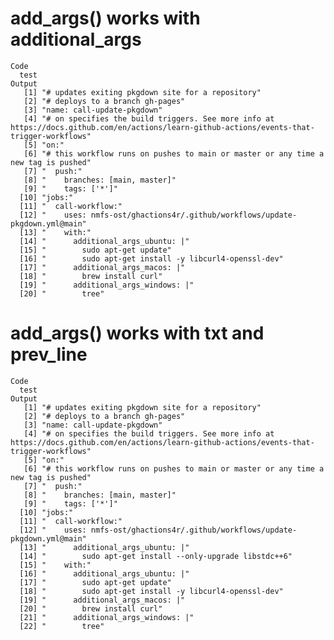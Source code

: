# add_args() works with additional_args

    Code
      test
    Output
       [1] "# updates exiting pkgdown site for a repository"                                                                                          
       [2] "# deploys to a branch gh-pages"                                                                                                           
       [3] "name: call-update-pkgdown"                                                                                                                
       [4] "# on specifies the build triggers. See more info at https://docs.github.com/en/actions/learn-github-actions/events-that-trigger-workflows"
       [5] "on:"                                                                                                                                      
       [6] "# this workflow runs on pushes to main or master or any time a new tag is pushed"                                                         
       [7] "  push:"                                                                                                                                  
       [8] "    branches: [main, master]"                                                                                                             
       [9] "    tags: ['*']"                                                                                                                          
      [10] "jobs:"                                                                                                                                    
      [11] "  call-workflow:"                                                                                                                         
      [12] "    uses: nmfs-ost/ghactions4r/.github/workflows/update-pkgdown.yml@main"                                                                 
      [13] "    with:"                                                                                                                                
      [14] "      additional_args_ubuntu: |"                                                                                                          
      [15] "        sudo apt-get update"                                                                                                              
      [16] "        sudo apt-get install -y libcurl4-openssl-dev"                                                                                     
      [17] "      additional_args_macos: |"                                                                                                           
      [18] "        brew install curl"                                                                                                                
      [19] "      additional_args_windows: |"                                                                                                         
      [20] "        tree"                                                                                                                             

# add_args() works with txt and prev_line

    Code
      test
    Output
       [1] "# updates exiting pkgdown site for a repository"                                                                                          
       [2] "# deploys to a branch gh-pages"                                                                                                           
       [3] "name: call-update-pkgdown"                                                                                                                
       [4] "# on specifies the build triggers. See more info at https://docs.github.com/en/actions/learn-github-actions/events-that-trigger-workflows"
       [5] "on:"                                                                                                                                      
       [6] "# this workflow runs on pushes to main or master or any time a new tag is pushed"                                                         
       [7] "  push:"                                                                                                                                  
       [8] "    branches: [main, master]"                                                                                                             
       [9] "    tags: ['*']"                                                                                                                          
      [10] "jobs:"                                                                                                                                    
      [11] "  call-workflow:"                                                                                                                         
      [12] "    uses: nmfs-ost/ghactions4r/.github/workflows/update-pkgdown.yml@main"                                                                 
      [13] "      additional_args_ubuntu: |"                                                                                                          
      [14] "        sudo apt-get install --only-upgrade libstdc++6"                                                                                   
      [15] "    with:"                                                                                                                                
      [16] "      additional_args_ubuntu: |"                                                                                                          
      [17] "        sudo apt-get update"                                                                                                              
      [18] "        sudo apt-get install -y libcurl4-openssl-dev"                                                                                     
      [19] "      additional_args_macos: |"                                                                                                           
      [20] "        brew install curl"                                                                                                                
      [21] "      additional_args_windows: |"                                                                                                         
      [22] "        tree"                                                                                                                             

